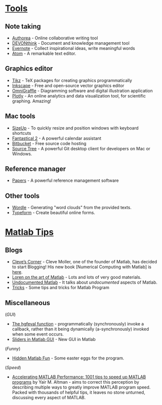 # [Tools](https://github.com/hijizhou/Collections/wiki/Tools)
## Note taking
* [Authorea](https://www.authorea.com) - Online collaborative writing tool
* [DEVONthink](http://www.devontechnologies.com/products/devonthink/overview.html) - Document and knowledge management tool
* [Evernote](https://evernote.com) - Collect inspirational ideas, write meaningful words
* [Atom](https://atom.io/) - A remarkable text editor.

## Graphics editor
* [Tikz](http://www.texample.net/tikz/examples/) - TeX packages for creating graphics programmatically
* [Inkscape](https://inkscape.org) - Free and open-source vector graphics editor
* [OmniGraffle](https://www.omnigroup.com/omnigraffle) - Diagramming software and digital illustration application
* [Plotly](https://plot.ly/) - An online analytics and data visualization tool, for scientific graphing. Amazing!

## Mac tools
* [SizeUp](http://www.irradiatedsoftware.com/sizeup/) - To quickly resize and position windows with keyboard shortcuts
* [Fantastical 2](https://flexibits.com/fantastical) - A powerful calendar assistant
* [Bitbucket](https://bitbucket.org/) - Free source code hosting
* [Source Tree](https://www.atlassian.com/software/sourcetree/overview) - A powerful Git desktop client for developers on Mac or Windows.

## Reference manager
* [Papers](http://www.papersapp.com/) - A powerful reference management software

## Other tools
* [Wordle](http://www.wordle.net/) - Generating "word clouds" from the provided texts.
* [Typeform](http://www.typeform.com/) - Create beautiful online forms.


# [Matlab Tips](#)
## Blogs
* [Cleve’s Corner](http://blogs.mathworks.com/cleve/) - Cleve Moller, one of the founder of Matlab, has decided to start Blogging! His new book [Numerical Computing with Matlab] is [here](http://www.amazon.com/gp/product/0898715601/ref=as_li_tf_tl?ie=UTF8&camp=1789&creative=9325&creativeASIN=0898715601&linkCode=as2&tag=matlabtipscom-20).
* [Loren on the art of Matlab](http://blogs.mathworks.com/loren/) - Lots and lots of very good materials.
* [Undocumented Matlab](http://undocumentedmatlab.com/) - It talks about _undocumented_ aspects of Matlab.
* [Tricks](http://www.ee.columbia.edu/~marios/matlab/matlab_tricks.html) - Some tips and tricks for Matlab Program

## Miscellaneous
(*GUI*)
* [The hgfeval function](http://undocumentedmatlab.com/blog/hgfeval) - programmatically (synchronously) invoke a callback, rather than it being dynamically (a-synchronously) invoked when some event occurs.
* [Sliders in Matlab GUI](http://undocumentedmatlab.com/blog/sliders-in-matlab-gui#more-5827) - New GUI in Matlab

(*Funny*)
* [Hidden Matlab Fun](http://ashanpeiris.blogspot.hk/2014/12/matlab-easter-eggs.html) - Some easter eggs for the program.

(*Speed*)
* [Accelerating MATLAB Performance: 1001 tips to speed up MATLAB programs](https://www.crcpress.com/Accelerating-MATLAB-Performance-1001-tips-to-speed-up-MATLAB-programs/Altman/9781482211290) by Yair M. Altman - aims to correct this perception by describing multiple ways to greatly improve MATLAB program speed. Packed with thousands of helpful tips, it leaves no stone unturned, discussing every aspect of MATLAB.
